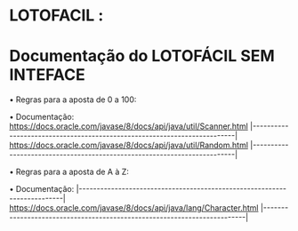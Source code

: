 # LOTOFACIL :
# Documentação do LOTOFÁCIL SEM INTEFACE

• Regras para a aposta de 0 a 100:

  • Documentação:
    https://docs.oracle.com/javase/8/docs/api/java/util/Scanner.html
|-------------------------------------------------------------------------|
     https://docs.oracle.com/javase/8/docs/api/java/util/Random.html
|-------------------------------------------------------------------------|     

 • Regras para a aposta de A à Z:   

   • Documentação:
|-------------------------------------------------------------------------|
     https://docs.oracle.com/javase/8/docs/api/java/lang/Character.html
|-------------------------------------------------------------------------|     
